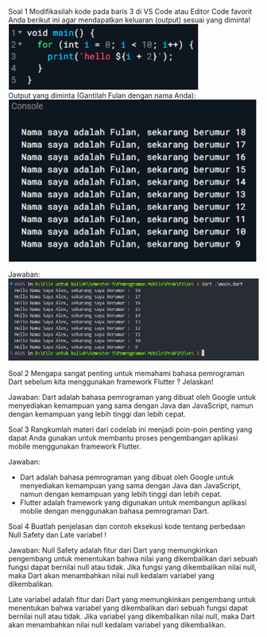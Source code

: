 Soal 1
Modifikasilah kode pada baris 3 di VS Code atau Editor Code favorit Anda berikut ini agar mendapatkan keluaran (output) sesuai yang diminta! </br>
![alt text](/img/image-1.png) </br>
Output yang diminta (Gantilah Fulan dengan nama Anda): </br>
![alt text](/img/image-2.png) </br>

Jawaban: </br>
![alt text](/img/image.png)

Soal 2
Mengapa sangat penting untuk memahami bahasa pemrograman Dart sebelum kita menggunakan framework Flutter ? Jelaskan!

Jawaban:
Dart adalah bahasa pemrograman yang dibuat oleh Google untuk menyediakan kemampuan yang sama dengan Java dan JavaScript, namun dengan kemampuan yang lebih tinggi dan lebih cepat.

Soal 3
Rangkumlah materi dari codelab ini menjadi poin-poin penting yang dapat Anda gunakan untuk membantu proses pengembangan aplikasi mobile menggunakan framework Flutter.

Jawaban:
- Dart adalah bahasa pemrograman yang dibuat oleh Google untuk menyediakan kemampuan yang sama dengan Java dan JavaScript, namun dengan kemampuan yang lebih tinggi dan lebih cepat.
- Flutter adalah framework yang digunakan untuk membangun aplikasi mobile dengan menggunakan bahasa pemrograman Dart.
  
Soal 4
Buatlah penjelasan dan contoh eksekusi kode tentang perbedaan Null Safety dan Late variabel !

Jawaban:
Null Safety adalah fitur dari Dart yang memungkinkan pengembang untuk menentukan bahwa nilai yang dikembalikan dari sebuah fungsi dapat bernilai null atau tidak. Jika fungsi yang dikembalikan nilai null, maka Dart akan menambahkan nilai null kedalam variabel yang dikembalikan.

Late variabel adalah fitur dari Dart yang memungkinkan pengembang untuk menentukan bahwa variabel yang dikembalikan dari sebuah fungsi dapat bernilai null atau tidak. Jika variabel yang dikembalikan nilai null, maka Dart akan menambahkan nilai null kedalam variabel yang dikembalikan.